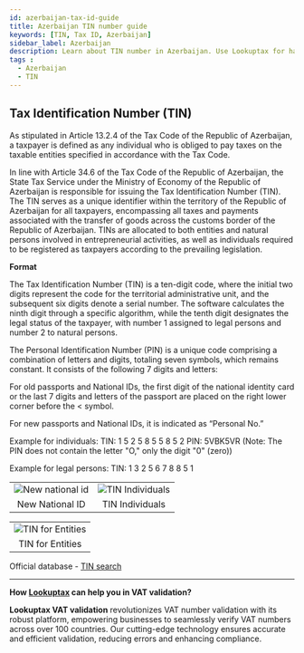 ```yaml
---
id: azerbaijan-tax-id-guide
title: Azerbaijan TIN number guide
keywords: [TIN, Tax ID, Azerbaijan]
sidebar_label: Azerbaijan
description: Learn about TIN number in Azerbaijan. Use Lookuptax for hassle-free tax id validation in Azerbaijan and other 100+ countries
tags : 
  - Azerbaijan
  - TIN
---
```

## Tax Identification Number (TIN)
As stipulated in Article 13.2.4 of the Tax Code of the Republic of Azerbaijan, a taxpayer is defined as any individual who is obliged to pay taxes on the taxable entities specified in accordance with the Tax Code.

In line with Article 34.6 of the Tax Code of the Republic of Azerbaijan, the State Tax Service under the Ministry of Economy of the Republic of Azerbaijan is responsible for issuing the Tax Identification Number (TIN). The TIN serves as a unique identifier within the territory of the Republic of Azerbaijan for all taxpayers, encompassing all taxes and payments associated with the transfer of goods across the customs border of the Republic of Azerbaijan. TINs are allocated to both entities and natural persons involved in entrepreneurial activities, as well as individuals required to be registered as taxpayers according to the prevailing legislation.

**Format**

The Tax Identification Number (TIN) is a ten-digit code, where the initial two digits represent the code for the territorial administrative unit, and the subsequent six digits denote a serial number. The software calculates the ninth digit through a specific algorithm, while the tenth digit designates the legal status of the taxpayer, with number 1 assigned to legal persons and number 2 to natural persons.

The Personal Identification Number (PIN) is a unique code comprising a combination of letters and digits, totaling seven symbols, which remains constant. It consists of the following 7 digits and letters:

For old passports and National IDs, the first digit of the national identity card or the last 7 digits and letters of the passport are placed on the right lower corner before the < symbol.

For new passports and National IDs, it is indicated as “Personal No.”

Example for individuals:
TIN: 1 5 2 5 8 5 5 8 5 2
PIN: 5VBK5VR (Note: The PIN does not contain the letter "O," only the digit "0" (zero))

Example for legal persons:
TIN: 1 3 2 5 6 7 8 8 5 1

<table align="center" border="0px" border-color="#dedede"><tr><td>
  <img src="/docs/img/taxid/new-national-id.PNG" alt="New national id"/>
  </td><td>
  <img src="/docs/img/taxid/tin-individuals.PNG" alt="TIN Individuals"/>
  </td></tr>
  <tr><td align="center">New National ID</td><td align="center">TIN Individuals</td></tr>
</table>

<table align="center" border="0px" border-color="#dedede"><tr><td>
  <img src="/docs/img/taxid/tin.PNG" alt="TIN for Entities"/>
  </td></tr>
  <tr><td align="center">TIN for Entities</td></tr>
</table>

Official database - [TIN search](https://www.e-taxes.gov.az/ebyn/payerOrVoenChecker.jsp)

----
**How [Lookuptax](https://lookuptax.com/) can help you in VAT validation?**

**Lookuptax VAT validation** revolutionizes VAT number validation with its robust platform, empowering businesses to seamlessly verify VAT numbers across over 100 countries. Our cutting-edge technology ensures accurate and efficient validation, reducing errors and enhancing compliance.
